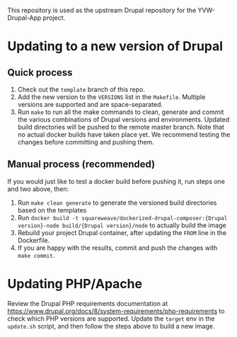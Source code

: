 This repository is used as the upstream Drupal repository for the YVW-Drupal-App project. 

# Updating to a new version of Drupal

## Quick process

1. Check out the `template` branch of this repo.
2. Add the new version to the `VERSIONS` list in the `Makefile`. Multiple 
   versions are supported and are space-separated.
3. Run `make` to run all the make commands to clean, generate and commit 
   the various combinations of Drupal versions and environments. Updated 
   build directories will be pushed to the remote master branch. Note 
   that no actual docker builds have taken place yet. We recommend testing
   the changes before committing and pushing them. 

## Manual process (recommended) 

If you would just like to test a docker build before pushing it, run steps
one and two above, then:

1. Run `make clean generate` to generate the versioned build directories 
   based on the templates
2. Run `docker build -t squareweave/dockerized-drupal-composer:{Drupal version}-node build/{Drupal version}/node` 
   to actually build the image
3. Rebuild your project Drupal container, after updating the `FROM` line in 
   the Dockerfile. 
4. If you are happy with the results, commit and push the changes with 
   `make commit`. 

# Updating PHP/Apache

Review the Drupal PHP requirements documentation at https://www.drupal.org/docs/8/system-requirements/php-requirements 
to check which PHP versions are supported. Update the `target` env in the 
`update.sh` script, and then follow the steps above to build a new image. 
